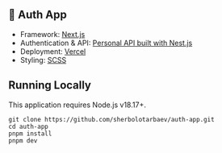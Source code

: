 ## 🔐 Auth App

- Framework: [Next.js](https://nextjs.org/)
- Authentication & API: [Personal API built with Nest.js](https://github.com/sherbolotarbaev/nest)
- Deployment: [Vercel](https://vercel.com/)
- Styling: [SCSS](https://sass-lang.com/)

## Running Locally
This application requires Node.js v18.17+.

```
git clone https://github.com/sherbolotarbaev/auth-app.git
cd auth-app
pnpm install
pnpm dev
```